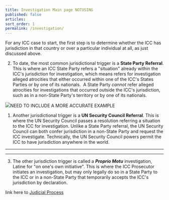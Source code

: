 ```yaml
---
title: Investigation Main page NOTUSING
published: false
articles:
sort_order: 1
permalink: /investigation/
---
```


For any ICC case to start, the first step is to determine whether the ICC has jurisdiction in that country or over a particular individual at all, as just discussed above.

2) To date, the most common jurisdictional trigger is a **State Party Referral**. This is where an ICC State Party refers a "situation" already within the ICC's jurisdiction for investigation, which means refers for investigation alleged atrocities that either occurred within one of the ICC's States Parties or by one of its nationals.  A State Party *cannot* refer alleged atrocities for investigations that occurred outside the ICC's jurisdiction, such as in a non-State Party's territory or by one of its nationals.

[![](/uploads/ukraine-letter-jurisdiction.jpg)](/uploads/ukraine-letter-jurisdiction.jpg)NEED TO INCLUDE A MORE ACCURATE EXAMPLE

1) Another jurisdictional trigger is a **UN Security Council Referral**. This is where the UN Security Council passes a resolution referring a situation to the ICC for investigation. Unlike a State Party referral, the UN Security Council can both confer jurisdiction in a non-State Party and request the ICC investigate. Technically, the UN Security Council powers permit the ICC to have jurisdiction anywhere in the world.

---



---

3) The other jurisdiction trigger is called a ***Proprio Motu*** investigation, Latine for "on one's own initiative". This is where the ICC Prosecutor initiates an investigation, but may only legally do so in a State Party to the ICC or in a non-State Party that temporarily accepts the ICC's jurisdiction by declaration.

link here to [Judicial Process](http://google.com)
